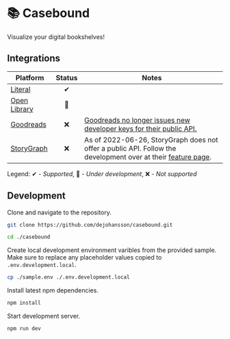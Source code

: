 # 📚 Casebound

Visualize your digital bookshelves!

## Integrations

| Platform                                     | Status | Notes                                                                                                                                                                   |
|----------------------------------------------|:------:|-------------------------------------------------------------------------------------------------------------------------------------------------------------------------|
| [Literal](https://literal.club/)             |   ✔   |                                                                                                                                                                         |
| [Open Library](https://openlibrary.org/)     |   🚧   |                                                                                                                                                                         |
| [Goodreads](https://www.goodreads.com/)      |   ❌   | [Goodreads no longer issues new developer keys for their public API.](https://help.goodreads.com/s/article/Does-Goodreads-support-the-use-of-APIs)                      |
| [StoryGraph](https://www.thestorygraph.com/) |   ❌   | As of 2022-06-26, StoryGraph does not offer a public API. Follow the development over at their [feature page](https://roadmap.thestorygraph.com/features/posts/an-api). |

Legend: ✔ - _Supported_, 🚧 - _Under development_, ❌ - _Not supported_

## Development

Clone and navigate to the repository.

``` sh
git clone https://github.com/dejohansson/casebound.git
```

``` sh
cd ./casebound
```

Create local development environment varibles from the provided sample. Make sure to replace any placeholder values copied to `.env.development.local`.

``` sh
cp ./sample.env ./.env.development.local
```

Install latest npm dependencies.

``` sh
npm install
```

Start development server.

``` sh
npm run dev
```
